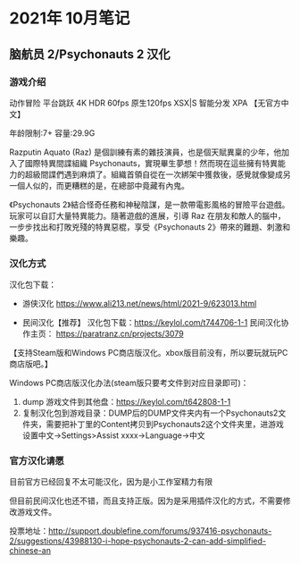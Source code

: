 # 2021年 10月笔记

## 脑航员 2/Psychonauts 2 汉化

### 游戏介绍 

动作冒险 平台跳跃 4K HDR 60fps 原生120fps XSX|S 智能分发 XPA 【无官方中文】

年龄限制:7+ 容量:29.9G

Razputin Aquato (Raz) 是個訓練有素的雜技演員，也是個天賦異稟的少年，他加入了國際特異間諜組織 Psychonauts，實現畢生夢想！然而現在這些擁有特異能力的超級間諜們遇到麻煩了。組織首領自從在一次綁架中獲救後，感覺就像變成另一個人似的，而更糟糕的是，在總部中竟藏有內鬼。

《Psychonauts 2》結合怪奇任務和神秘陰謀，是一款帶電影風格的冒險平台遊戲。玩家可以自訂大量特異能力。隨著遊戲的進展，引導 Raz 在朋友和敵人的腦中，一步步找出和打敗兇殘的特異惡棍，享受《Psychonauts 2》帶來的難題、刺激和樂趣。

### 汉化方式

汉化包下载：

- 游侠汉化
https://www.ali213.net/news/html/2021-9/623013.html

- 民间汉化【推荐】
汉化包下载：https://keylol.com/t744706-1-1
民间汉化协作主页： https://paratranz.cn/projects/3079

【支持Steam版和Windows PC商店版汉化。xbox版目前没有，所以要玩就玩PC商店版吧。】

Windows PC商店版汉化办法(steam版只要考文件到对应目录即可)：
1. dump 游戏文件到其他盘：https://keylol.com/t642808-1-1 
2. 复制汉化包到游戏目录：DUMP后的DUMP文件夹内有一个Psychonauts2文件夹，需要把补丁里的Content拷贝到Psychonauts2这个文件夹里，进游戏设置中文->Settings>Assist xxxx->Language->中文

### 官方汉化请愿

目前官方已经回复不太可能汉化，因为是小工作室精力有限

但目前民间汉化也还不错，而且支持正版。因为是采用插件汉化的方式，不需要修改游戏文件。

投票地址：http://support.doublefine.com/forums/937416-psychonauts-2/suggestions/43988130-i-hope-psychonauts-2-can-add-simplified-chinese-an



